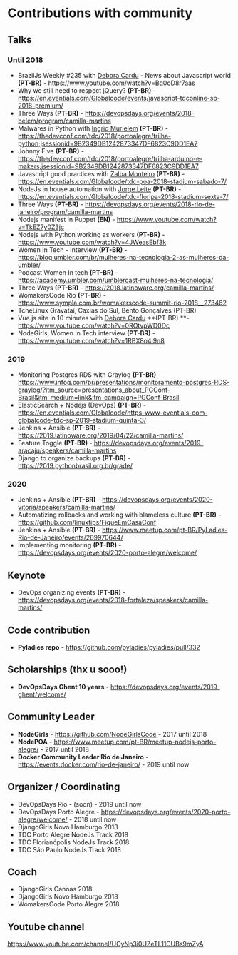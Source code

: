 # Contributions with community

## Talks

### Until 2018

- BrazilJs Weekly #235 with [Debora Cardu](http://twitter.com/deboracardu "Debora Cardu") - News about Javascript world **(PT-BR)** - https://www.youtube.com/watch?v=Bq0oD8r7aas
- Why we still need to respect jQuery? **(PT-BR)** - https://en.eventials.com/Globalcode/events/javascript-tdconline-sp-2018-premium/
- Three Ways **(PT-BR)** - https://devopsdays.org/events/2018-belem/program/camilla-martins
- Malwares in Python with [Ingrid Murielem](http://twitter.com/ingridmurielem "Ingrid Murielem") **(PT-BR)** - https://thedevconf.com/tdc/2018/portoalegre/trilha-python;jsessionid=9B2349DB1242873347DF6823C9DD1EA7
- Johnny Five **(PT-BR)** - https://thedevconf.com/tdc/2018/portoalegre/trilha-arduino-e-makers;jsessionid=9B2349DB1242873347DF6823C9DD1EA7
- Javascript good practices with [Zalba Monteiro](http://twitter.com/zalbamonteiro "Zalba Monteiro") **(PT-BR)** - https://en.eventials.com/Globalcode/tdc-poa-2018-stadium-sabado-7/
- NodeJs in house automation with [Jorge Leite](http://twitter.com/ujorgeleite "Jorge Leite") **(PT-BR)** - https://en.eventials.com/Globalcode/tdc-floripa-2018-stadium-sexta-7/
- Three Ways **(PT-BR)** - https://devopsdays.org/events/2018-rio-de-janeiro/program/camilla-martins
- Nodejs manifest in Puppet **(EN)** - https://www.youtube.com/watch?v=TkEZ7y0Z3jc
- Nodejs with Python working as workers **(PT-BR)** - https://www.youtube.com/watch?v=4JWeasEbf3k
- Women In Tech - Interview **(PT-BR)** - https://blog.umbler.com/br/mulheres-na-tecnologia-2-as-mulheres-da-umbler/
- Podcast Women In tech **(PT-BR)** - https://academy.umbler.com/umblercast-mulheres-na-tecnologia/
- Three Ways **(PT-BR)** - https://2018.latinoware.org/camilla-martins/
- WomakersCode Rio **(PT-BR)** - https://www.sympla.com.br/womakerscode-summit-rio-2018__273462
- TcheLinux Gravataí, Caxias do Sul, Bento Gonçalves (PT-BR)
- Vue.js site in 10 minutes with [Debora Cardu](http://twitter.com/deboracardu "Debora Cardu") **(PT-BR) **- https://www.youtube.com/watch?v=0ROtvpWD0Dc
- NodeGirls, Women In Tech interview **(PT-BR)** - https://www.youtube.com/watch?v=1RBX8o4i9n8

### 2019

- Monitoring Postgres RDS with Graylog **(PT-BR)** - https://www.infoq.com/br/presentations/monitoramento-postgres-RDS-graylog/?itm_source=presentations_about_PGConf-Brasil&itm_medium=link&itm_campaign=PGConf-Brasil
- ElasticSearch + Nodejs (DevOps) **(PT-BR)** - https://en.eventials.com/Globalcode/https-www-eventials-com-globalcode-tdc-sp-2019-stadium-quinta-3/
- Jenkins + Ansible **(PT-BR)** - https://2019.latinoware.org/2019/04/22/camilla-martins/
- Feature Toggle **(PT-BR)** - https://devopsdays.org/events/2019-aracaju/speakers/camilla-martins
- Django to organize backups **(PT-BR)** - https://2019.pythonbrasil.org.br/grade/

### 2020

- Jenkins + Ansible **(PT-BR)** - https://devopsdays.org/events/2020-vitoria/speakers/camilla-martins/
- Automatizing rollbacks and working with blameless culture **(PT-BR)** - https://github.com/linuxtips/FiqueEmCasaConf
- Jenkins + Ansible **(PT-BR)** - https://www.meetup.com/pt-BR/PyLadies-Rio-de-Janeiro/events/269970644/
- Implementing monitoring **(PT-BR)** - https://devopsdays.org/events/2020-porto-alegre/welcome/

## Keynote
- DevOps organizing events **(PT-BR)** - https://devopsdays.org/events/2018-fortaleza/speakers/camilla-martins/

## Code contribution

- **Pyladies repo** - https://github.com/pyladies/pyladies/pull/332

## Scholarships (thx u sooo!)

- **DevOpsDays Ghent 10 years** - https://devopsdays.org/events/2019-ghent/welcome/

## Community Leader

- **NodeGirls** - https://github.com/NodeGirlsCode - 2017 until 2018
- **NodePOA** - https://www.meetup.com/pt-BR/meetup-nodejs-porto-alegre/ - 2017 until 2018
- **Docker Community Leader Rio de Janeiro** - https://events.docker.com/rio-de-janeiro/ - 2019 until now

## Organizer / Coordinating

- DevOpsDays Rio - (soon) - 2019 until now
- DevOpsDays Porto Alegre - https://devopsdays.org/events/2020-porto-alegre/welcome/ - 2018 until now
- DjangoGirls Novo Hamburgo 2018
- TDC Porto Alegre NodeJs Track 2018
- TDC Florianópolis NodeJs Track 2018
- TDC São Paulo NodeJs Track 2018

## Coach

- DjangoGirls Canoas 2018
- DjangoGirls Novo Hamburgo 2018
- WomakersCode Porto Alegre 2018

## Youtube channel

https://www.youtube.com/channel/UCyNp3i0UZeTL11CUBs9mZyA
